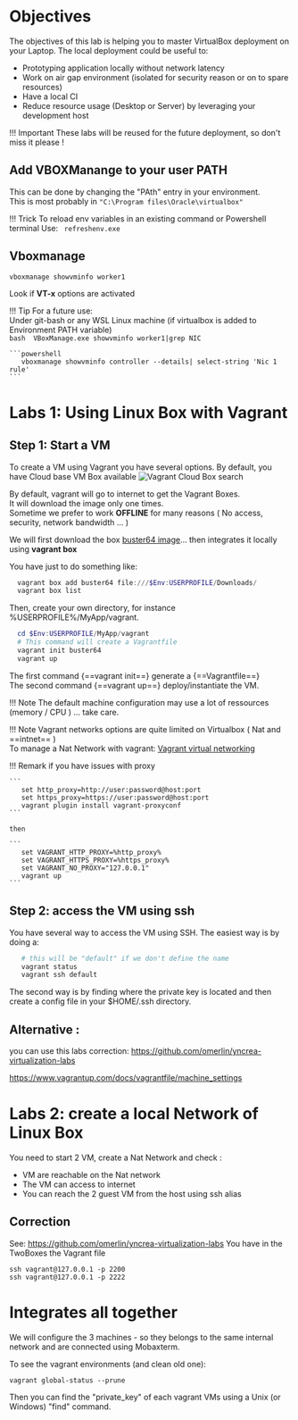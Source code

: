 # Objectives

The objectives of this lab is helping you to master VirtualBox deployment on your Laptop.
The local deployment could be useful to:

* Prototyping application locally without network latency
* Work on air gap environment (isolated for security reason or on to spare resources)
* Have a local CI
* Reduce resource usage (Desktop or Server) by leveraging your development host

!!! Important
    These labs will be reused for the future deployment, so don't miss it please !

## Add VBOXManange to your user PATH
This can be done by changing the "PAth" entry in your environment.  
This is most probably in `"C:\Program files\Oracle\virtualbox"`  

!!! Trick 
    To reload env variables in an existing command or Powershell terminal
    Use:
    ``` refreshenv.exe```

## Vboxmanage

```
vboxmanage showvminfo worker1
```
Look if **VT-x** options are activated

!!! Tip
    For a future use:  
    Under git-bash or any WSL Linux machine (if virtualbox is added to Environment PATH variable)  
    ```bash 
       VBoxManage.exe showvminfo worker1|grep NIC
    ```

    ```powershell 
       vboxmanage showvminfo controller --details| select-string 'Nic 1 rule'
    ```

# Labs 1: Using Linux Box with Vagrant

## Step 1: Start a VM
To create a VM using Vagrant you have several options.
By default, you have Cloud base VM Box available ![](https://app.vagrantup.com/boxes/search "Vagrant Cloud Box search")

By default, vagrant will go to internet to get the Vagrant Boxes.  
It will download the image only one times.  
Sometime we prefer to work **OFFLINE** for many reasons ( No access, security, network bandwidth ... )  

We will first download the box [buster64 image](https://app.vagrantup.com/debian/boxes/buster64)... then integrates it locally using **vagrant box**  

You have just to do something like:
```powershell
  vagrant box add buster64 file:///$Env:USERPROFILE/Downloads/
  vagrant box list
```

Then, create your own directory, for instance %USERPROFILE%/MyApp/vagrant.  

```powershell
  cd $Env:USERPROFILE/MyApp/vagrant
  # This command will create a Vagrantfile
  vagrant init buster64
  vagrant up
```
The first command {==vagrant init==} generate a {==Vagrantfile==}  
The second command {==vagrant up==} deploy/instantiate the VM.



!!! Note
    The default machine configuration may use a lot of ressources (memory / CPU ) ... take care.

!!! Note 
    Vagrant networks options are quite limited on Virtualbox ( Nat and ==intnet== )  
    To manage a Nat Network with vagrant: [Vagrant virtual networking](https://www.vagrantup.com/docs/providers/virtualbox/networking)

!!! Remark
    if you have issues with proxy

    ```
       set http_proxy=http://user:password@host:port
       set https_proxy=https://user:password@host:port
       vagrant plugin install vagrant-proxyconf
    ```

    then

    ```
       set VAGRANT_HTTP_PROXY=%http_proxy%
       set VAGRANT_HTTPS_PROXY=%https_proxy%
       set VAGRANT_NO_PROXY="127.0.0.1"
       vagrant up
    ```


## Step 2: access the VM using ssh
You have several way to access the VM using SSH.
The easiest way is by doing a:

```powershell
   # this will be "default" if we don't define the name
   vagrant status
   vagrant ssh default
```

The second way is by finding where the private key is located and then create a config file in your $HOME/.ssh directory.

## Alternative : 

you can use this labs correction: https://github.com/omerlin/yncrea-virtualization-labs


https://www.vagrantup.com/docs/vagrantfile/machine_settings

# Labs 2: create a local Network of Linux Box
You need to start 2 VM, create a Nat Network and check :

* VM are reachable on the Nat network
* The VM can access to internet
* You can reach the 2 guest VM from the host using ssh alias

## Correction

See: https://github.com/omerlin/yncrea-virtualization-labs
You have in the TwoBoxes the Vagrant file

```
ssh vagrant@127.0.0.1 -p 2200
ssh vagrant@127.0.0.1 -p 2222
```

# Integrates all together

We will configure the 3 machines - so they belongs to the same internal network and are connected using Mobaxterm.

To see the vagrant environments (and clean old one):
```
vagrant global-status --prune
```

Then you can find the "private_key" of each vagrant VMs using a Unix (or Windows) "find" command.